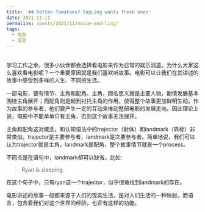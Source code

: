 ```yaml
---
title: '#4 Rotten Tomatoes? CogLing wants fresh ones'
date: 2021-11-11
permalink: /posts/2021/11/movie-and-ling/
tags:
  - 电影
  - 语言
---
```


<br>学习工作之余，很多小伙伴都会选择看电影来作为日常的娱乐消遣。为什么大家这么喜欢看电影呢？一个重要原因就是我们喜欢听故事。电影可以让我们在其讲述的故事中感受到多样的人生、不同的生活。

一部电影，要有情节、主角和配角。主角，顾名思义就是主要人物，剧情发展基本围绕主角展开；而配角则是起到衬托主角的作用，使得整个故事更加鲜明生动。作为故事的参与者，他们要产生一定的互动来推动整部电影的发展走向。因此理论上说，电影中不能单单只有主角，否则这个故事无法展开。

主角和配角这对概念，和认知语法中的trajector（射体）和landmark（界标）非常类似。trajector是主要参与者，landmark是次要参与者。简单地说，我们可以认为trajector就是主角，landmark是配角，整个故事情节就是一个process。

不同点是在语句中，landmark却可以缺省。比如:

> Ryan is sleeping.

在这个句子中，只有ryan这一个trajector，似乎很难找到landmark的存在。

电影讲述的故事一般都来源于人们的现实生活，是对人们生活的一种映射。而语言，包含着我们对这个世界的经验，也正有这样的功能。
